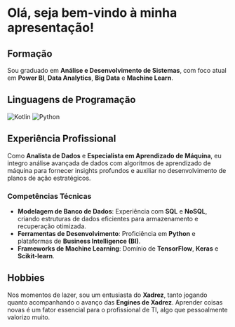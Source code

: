 # Olá, seja bem-vindo à minha apresentação!

## Formação
Sou graduado em **Análise e Desenvolvimento de Sistemas**, com foco atual em **Power BI**, **Data Analytics**, **Big Data** e **Machine Learn**.

## Linguagens de Programação
![Kotlin](https://img.shields.io/badge/Kotlin-008000?logo=kotlin&logoColor=ffffff)
![Python](https://img.shields.io/badge/Python-007bff?logo=python&logoColor=ffff00)


## Experiência Profissional
Como **Analista de Dados** e **Especialista em Aprendizado de Máquina**, eu integro análise avançada de dados com algoritmos de aprendizado 
de máquina para fornecer insights profundos e auxiliar no desenvolvimento de planos de ação estratégicos.

### Competências Técnicas
- **Modelagem de Banco de Dados**: Experiência com **SQL** e **NoSQL**, criando estruturas de dados eficientes para armazenamento e recuperação otimizada.
- **Ferramentas de Desenvolvimento**: Proficiência em **Python** e plataformas de **Business Intelligence (BI)**.
- **Frameworks de Machine Learning**: Domínio de **TensorFlow**, **Keras** e **Scikit-learn**.

## Hobbies
Nos momentos de lazer, sou um entusiasta do **Xadrez**, tanto jogando quanto acompanhando o avanço das **Engines de Xadrez**.
Aprender coisas novas é um fator essencial para o profissional de TI, algo que pessoalmente valorizo muito.
